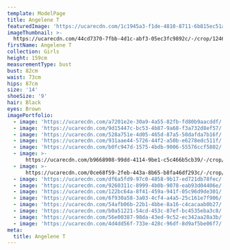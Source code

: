```yaml
---
template: ModelPage
title: Angelene T
featuredImage: 'https://ucarecdn.com/1c1945a3-f1de-4810-8711-6b815ec51a5d/'
imageThumbnail: >-
  https://ucarecdn.com/44cd7370-7fbb-4d1c-abf3-05ec3fc9892c/-/crop/1246x1774/0,0/-/preview/
firstName: Angelene T
collection: Girls
height: 159cm
measurementType: bust
bust: 82cm
waist: 73cm
hips: 87cm
size: '14'
shoeSize: '9'
hair: Black
eyes: Brown
imagePortfolio:
  - image: 'https://ucarecdn.com/a7201e2e-30a9-4a55-82fb-fd80b9aacddf/'
  - image: 'https://ucarecdn.com/9d15447c-bc53-4b87-9a68-f3a732d8ef57/'
  - image: 'https://ucarecdn.com/528a751e-4d05-465d-87a5-50dafda7b16f/'
  - image: 'https://ucarecdn.com/931aae44-5726-44f2-a50b-e6278edc511f/'
  - image: 'https://ucarecdn.com/b0fc947d-1575-4bdb-9006-55576ccf5802/'
  - image: >-
      https://ucarecdn.com/b9668908-99dd-4114-9be1-c5c466b5cb39/-/crop/1632x2014/0,435/-/preview/
  - image: >-
      https://ucarecdn.com/0ce68f59-2feb-443a-8b65-b8fa46df293c/-/crop/1632x2163/0,286/-/preview/
  - image: 'https://ucarecdn.com/df6a5fd9-97c0-4858-9b17-ed721db78fec/'
  - image: 'https://ucarecdn.com/9260311c-8999-4b0b-9078-eab93d04406e/'
  - image: 'https://ucarecdn.com/122bc64a-8f41-459a-941f-05c96d9de301/'
  - image: 'https://ucarecdn.com/6f930a58-3a03-4cf4-a4a5-25c161e7f906/'
  - image: 'https://ucarecdn.com/54afb06b-22b1-4bbe-8a16-c4cacaab0b27/'
  - image: 'https://ucarecdn.com/b0a51221-54cd-453c-87ef-bc4535eba3c8/'
  - image: 'https://ucarecdn.com/56e00387-98da-43ed-9c52-ec342aa28a3b/'
  - image: 'https://ucarecdn.com/4d4dd56f-733e-428c-96df-8d9af5be06f7/'
meta:
  title: Angelene T
---
```


